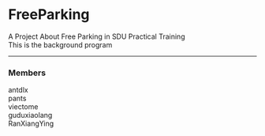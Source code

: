 # FreeParking
A Project About Free Parking in SDU Practical Training <br>
This is the background program<br>

****

### Members
antdlx <br>
pants <br>
viectome <br>
guduxiaolang<br>
RanXiangYing
